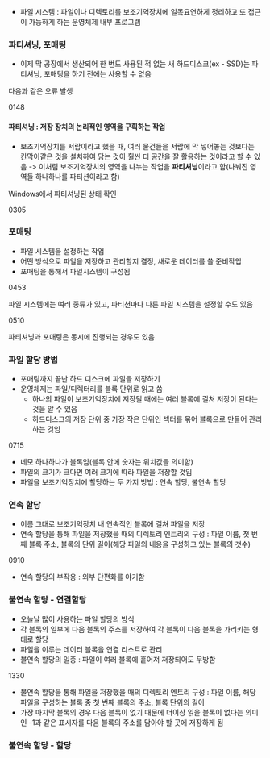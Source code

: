 - 파일 시스템 : 파일이나 디렉토리를 보조기억장치에 일목요연하게 정리하고 또 접근이 가능하게 하는 운영체제 내부 프로그램

### 파티셔닝, 포매팅
- 이제 막 공장에서 생산되어 한 번도 사용된 적 없는 새 하드디스크(ex - SSD)는 파티셔닝, 포매팅을 하기 전에는 사용할 수 없음

다음과 같은 오류 발생

0148

#### 파티셔닝 : 저장 장치의 논리적인 영역을 구획하는 작업
- 보조기억장치를 서랍이라고 했을 때, 여러 물건들을 서랍에 막 넣어놓는 것보다는 칸막이같은 것을 설치하여 담는 것이 훨씬 더 공간을 잘 활용하는 것이라고 할 수 있음
 -> 이처럼 보조기억장치의 영역을 나누는 작업을 **파티셔닝**이라고 함(나눠진 영역들 하나하나를 파티션이라고 함)
 
 Windows에서 파티셔닝된 상태 확인

0305

### 포매팅
- 파일 시스템을 설정하는 작업
- 어떤 방식으로 파일을 저장하고 관리할지 결정, 새로운 데이터를 쓸 준비작업
- 포매팅을 통해서 파일시스템이 구성됨

0453

파일 시스템에는 여러 종류가 있고, 파티션마다 다른 파일 시스템을 설정할 수도 있음

0510

파티셔닝과 포매팅은 동시에 진행되는 경우도 있음

### 파일 할당 방법
- 포매팅까지 끝난 하드 디스크에 파일을 저장하기
- 운영체제는 파일/디렉터리를 블록 단위로 읽고 씀
     - 하나의 파일이 보조기억장치에 저장될 때에는 여러 블록에 걸쳐 저장이 된다는 것을 알 수 있음
     - 하드디스크의 저장 단위 중 가장 작은 단위인 섹터를 묶어 블록으로 만들어 관리하는 것임

0715

- 네모 하나하나가 블록임(블록 안에 숫자는 위치값을 의미함)
- 파일의 크기가 크다면 여러 크기에 따라 파일을 저장할 것임
- 파일을 보조기억장치에 할당하는 두 가지 방법 : 연속 할당, 불연속 할당

### 연속 할당
- 이름 그대로 보조기억장치 내 연속적인 블록에 걸쳐 파일을 저장
- 연속 할당을 통해 파일을 저장했을 때의 디렉토리 엔트리의 구성 : 파일 이름, 첫 번째 블록 주소, 블록의 단위 길이(해당 파일의 내용을 구성하고 있는 블록의 갯수)

0910

- 연속 할당의 부작용 : 외부 단편화를 야기함

### 불연속 할당 - 연결할당
- 오늘날 많이 사용하는 파일 할당의 방식
- 각 블록의 일부에 다음 블록의 주소를 저장하여 각 블록이 다음 블록을 가리키는 형태로 할당
- 파일을 이루는 데이터 블록을 연결 리스트로 관리
- 불연속 할당의 일종 : 파일이 여러 블록에 흩어져 저장되어도 무방함

1330

- 불연속 할당을 통해 파일을 저장했을 때의 디렉토리 엔트리 구성 : 파일 이름, 해당 파일을 구성하는 블록 중 첫 번째 블록의 주소, 블록 단위의 길이
- 가장 마지막 블록의 경우 다음 블록이 없기 때문에 더이상 읽을 블록이 없다는 의미인 -1과 같은 표시자를 다음 블록의 주소를 담아야 할 곳에 저장하게 됨

### 불연속 할당 - 할당